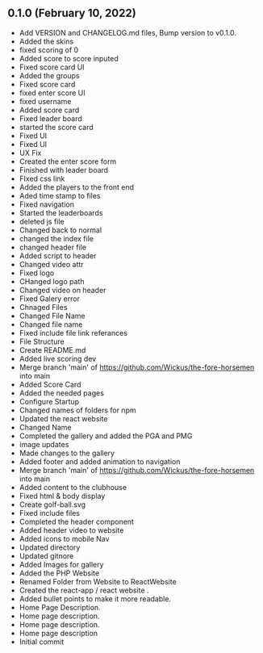 ## 0.1.0 (February 10, 2022)
  - Add VERSION and CHANGELOG.md files, Bump version to v0.1.0.
  - Added the skins
  - fixed scoring of 0
  - Added score to score inputed
  - Fixed score card UI
  - Added the groups
  - Fixed score card
  - fixed enter score UI
  - fixed username
  - Added score card
  - Fixed leader board
  - started the score card
  - Fixed UI
  - Fixed UI
  - UX Fix
  - Created the enter score form
  - Finished with leader board
  - FIxed css link
  - Added the players to the front end
  - Aded time stamp to files
  - Fixed navigation
  - Started the leaderboards
  - deleted js file
  - Changed back to normal
  - changed the index file
  - changed header file
  - Added script to header
  - Changed video attr
  - Fixed logo
  - CHanged logo path
  - Changed video on header
  - Fixed Galery error
  - Chnaged Files
  - Changed File Name
  - Changed file name
  - Fixed include file link referances
  - File Structure
  - Create README.md
  - Added live scoring dev
  - Merge branch 'main' of https://github.com/Wickus/the-fore-horsemen into main
  - Added Score Card
  - Added the needed pages
  - Configure Startup
  - Changed names of folders for npm
  - Updated the react website
  - Changed Name
  - Completed the gallery and added the PGA and PMG
  - image updates
  - Made changes to the gallery
  - Added footer and added animation to navigation
  - Merge branch 'main' of https://github.com/Wickus/the-fore-horsemen into main
  - Added content to the clubhouse
  - Fixed html & body display
  - Create golf-ball.svg
  - Fixed include files
  - Completed the header component
  - Added header video to website
  - Added icons to mobile Nav
  - Updated directory
  - Updated gitnore
  - Added Images for gallery
  - Added the PHP Website
  - Renamed Folder from Website to ReactWebsite
  - Created the react-app / react website .
  - Added bullet points to make it more readable.
  - Home Page Description.
  - Home page description.
  - Home page description.
  - Home page description
  - Initial commit

